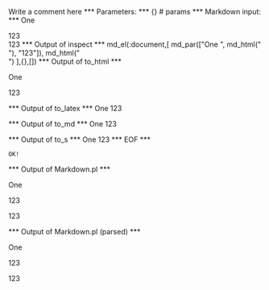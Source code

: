 Write a comment here
*** Parameters: ***
{} # params 
*** Markdown input: ***
One
<div></div>123

<div></div>123
*** Output of inspect ***
md_el(:document,[
	md_par(["One ", md_html("<div></div>"), "123"]),
	md_html("<div></div>")
],{},[])
*** Output of to_html ***

<p>One <div />123</p>
<div />
*** Output of to_latex ***
One 123


*** Output of to_md ***
One 123


*** Output of to_s ***
One 123
*** EOF ***



	OK!



*** Output of Markdown.pl ***
<p>One
<div></div>123</p>

<p><div></div>123</p>

*** Output of Markdown.pl (parsed) ***
<p>One
<div/
     >123</p
   ><p
     ><div/
     >123</p
 >